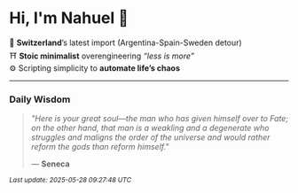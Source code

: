 # Hi, I'm Nahuel :tiger:

📍 **Switzerland**’s latest import (Argentina-Spain-Sweden detour)  
⛩️ **Stoic minimalist** overengineering *“less is more”*  
⚙️ Scripting simplicity to **automate life’s chaos**

---

### Daily Wisdom
> _"Here is your great soul—the man who has given himself over to Fate; on the other hand, that man is a weakling and a degenerate who struggles and maligns the order of the universe and would rather reform the gods than reform himself."_  
>
> — **Seneca**

<sub>*Last update: 2025-05-28 09:27:48 UTC*</sub>

